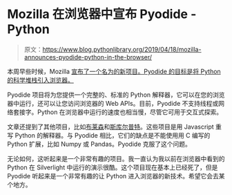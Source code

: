 # Mozilla 在浏览器中宣布 Pyodide - Python

> 原文：<https://www.blog.pythonlibrary.org/2019/04/18/mozilla-announces-pyodide-python-in-the-browser/>

本周早些时候，Mozilla [宣布了一个名为](https://hacks.mozilla.org/2019/04/pyodide-bringing-the-scientific-python-stack-to-the-browser/)[的新项目。Pyodide 的目标是将 Python 的科学堆栈引入浏览器。](https://github.com/iodide-project/pyodide/)

Pyodide 项目将为您提供一个完整的、标准的 Python 解释器，它可以在您的浏览器中运行，还可以让您访问浏览器的 Web APIs。目前，Pyodide 不支持线程或网络套接字。Python 在浏览器中运行的速度也相当慢，尽管它可用于交互式探索。

文章还提到了其他项目，比如[布莱森](https://brython.info/)和[斯库尔普特](http://www.skulpt.org/)。这些项目是用 Javascript 重写 Python 的解释器。与 Pyodide 相比，它们的缺点是不能使用用 C 编写的 Python 扩展，比如 Numpy 或 Pandas。Pyodide 克服了这个问题。

无论如何，这听起来是一个非常有趣的项目。我一直认为我以前在浏览器中看到的 Python 在 Silverlight 中运行的演示很酷。这个项目现在基本上已经死了，但是 Pyodide 听起来是一个非常有趣的让 Python 进入浏览器的新技术。希望它会去某个地方。